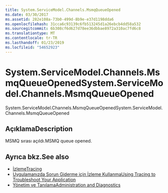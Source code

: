 ```yaml
---
title: System.ServiceModel.Channels.MsmqQueueOpened
ms.date: 03/30/2017
ms.assetid: 282e108a-73b0-499d-8b9e-e37d1198dda6
ms.openlocfilehash: 31cca6c93139c6fb513245d1a26ebcb4dd58a532
ms.sourcegitcommit: 6b308cf6d627d78ee36dbbae8972a310ac7fd6c8
ms.translationtype: MT
ms.contentlocale: tr-TR
ms.lasthandoff: 01/23/2019
ms.locfileid: "54652923"
---
```

# <a name="systemservicemodelchannelsmsmqqueueopened"></a><span data-ttu-id="11c11-102">System.ServiceModel.Channels.MsmqQueueOpened</span><span class="sxs-lookup"><span data-stu-id="11c11-102">System.ServiceModel.Channels.MsmqQueueOpened</span></span>
<span data-ttu-id="11c11-103">System.ServiceModel.Channels.MsmqQueueOpened</span><span class="sxs-lookup"><span data-stu-id="11c11-103">System.ServiceModel.Channels.MsmqQueueOpened</span></span>  
  
## <a name="description"></a><span data-ttu-id="11c11-104">Açıklama</span><span class="sxs-lookup"><span data-stu-id="11c11-104">Description</span></span>  
 <span data-ttu-id="11c11-105">MSMQ sırası açıldı.</span><span class="sxs-lookup"><span data-stu-id="11c11-105">MSMQ queue opened.</span></span>  
  
## <a name="see-also"></a><span data-ttu-id="11c11-106">Ayrıca bkz.</span><span class="sxs-lookup"><span data-stu-id="11c11-106">See also</span></span>
- [<span data-ttu-id="11c11-107">İzleme</span><span class="sxs-lookup"><span data-stu-id="11c11-107">Tracing</span></span>](../../../../../docs/framework/wcf/diagnostics/tracing/index.md)
- [<span data-ttu-id="11c11-108">Uygulamanızda Sorun Giderme için İzleme Kullanma</span><span class="sxs-lookup"><span data-stu-id="11c11-108">Using Tracing to Troubleshoot Your Application</span></span>](../../../../../docs/framework/wcf/diagnostics/tracing/using-tracing-to-troubleshoot-your-application.md)
- [<span data-ttu-id="11c11-109">Yönetim ve Tanılama</span><span class="sxs-lookup"><span data-stu-id="11c11-109">Administration and Diagnostics</span></span>](../../../../../docs/framework/wcf/diagnostics/index.md)
